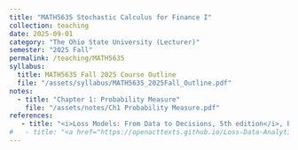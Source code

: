 ```yaml
---
title: "MATH5635 Stochastic Calculus for Finance I"
collection: teaching
date: 2025-09-01
category: "The Ohio State University (Lecturer)"
semester: "2025 Fall"
permalink: /teaching/MATH5635
syllabus: 
  title: MATH5635 Fall 2025 Course Outline
  file: "/assets/syllabus/MATH5635_2025Fall_Outline.pdf"
notes:
  - title: "Chapter 1: Probability Measure"
    file: "/assets/notes/Ch1 Probability Measure.pdf"
references:
   - title: "<i>Loss Models: From Data to Decisions, 5th edition</i>, by Klugman, Panjer and Willmot"
#   - title: "<a href="https://openacttexts.github.io/Loss-Data-Analytics/"><i>Loss Data Analytics.</i></a> An open text authored by the Actuarial Community"
---
```

